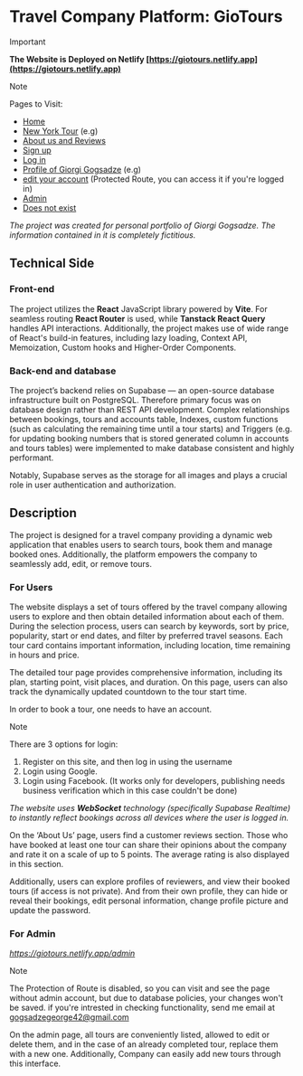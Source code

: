 # Travel Company Platform: GioTours

> [!IMPORTANT] 
> **The Website is Deployed on Netlify [https://giotours.netlify.app](https://giotours.netlify.app)**

> [!NOTE]
> Pages to Visit: 
>* [Home](https://giotours.netlify.app) 
>* [New York Tour](https://giotours.netlify.app/tours/4) (e.g)
>* [About us and Reviews](https://giotours.netlify.app/about) 
>* [Sign up](https://giotours.netlify.app/signUp) 
>* [Log in](https://giotours.netlify.app/logIn) 
>* [Profile of Giorgi Gogsadze](https://giotours.netlify.app/users/95f2a99b-b721-4ef9-9467-cc7f79ec1642) (e.g)
>* [edit your account](https://giotours.netlify.app/editUser) (Protected Route, you can access it if you're logged in)
>* [Admin](https://giotours.netlify.app/admin) 
>* [Does not exist](https://giotours.netlify.app/jahsfkw) 

_The project was created for personal portfolio of Giorgi Gogsadze. The information contained in it is completely fictitious._

## Technical Side

### Front-end

The project utilizes the **React** JavaScript library powered by **Vite**. For seamless routing **React Router** is used, while **Tanstack React Query** handles API interactions. Additionally, the project makes use of wide range of React's build-in features, including lazy loading, Context API, Memoization, Custom hooks and Higher-Order Components.

### Back-end and database

The project’s backend relies on Supabase — an open-source database infrastructure built on PostgreSQL. Therefore primary focus was on database design rather than REST API development. Complex relationships between bookings, tours and accounts table, Indexes, custom functions (such as calculating the remaining time until a tour starts) and Triggers (e.g. for updating booking numbers that is stored generated column in accounts and tours tables) were implemented to make database consistent and highly performant.

Notably, Supabase serves as the storage for all images and plays a crucial role in user authentication and authorization.

## Description

The project is designed for a travel company providing a dynamic web application that enables users to search tours, book them and manage booked ones. Additionally, the platform empowers the company to seamlessly add, edit, or remove tours.

### For Users

The website displays a set of tours offered by the travel company allowing users to explore and then obtain detailed information about each of them. During the selection process, users can search by keywords, sort by price, popularity, start or end dates, and filter by preferred travel seasons. Each tour card contains important information, including location, time remaining in hours and price. 

The detailed tour page provides comprehensive information, including its plan, starting point, visit places, and duration. On this page, users can also track the dynamically updated countdown to the tour start time.

In order to book a tour, one needs to have an account.

> [!NOTE]
> There are 3 options for login:
> 1. Register on this site, and then log in using the username
> 2. Login using Google.
> 3. Login using Facebook. (It works only for developers, publishing needs business verification which in this case couldn't be done)

_The website uses **WebSocket** technology (specifically Supabase Realtime) to instantly reflect bookings across all devices where the user is logged in._

On the ‘About Us’ page, users find a customer reviews section. Those who have booked at least one tour can share their opinions about the company and rate it on a scale of up to 5 points. The average rating is also displayed in this section.

Additionally, users can explore profiles of reviewers, and view their booked tours (if access is not private). And from their own profile, they can hide or reveal their bookings, edit personal information, change profile picture and update the password.

### For Admin

*https://giotours.netlify.app/admin*

> [!NOTE]
> The Protection of Route is disabled, so you can visit and see the page without admin account, but due to database policies, your changes won't be saved. if you're intrested in checking functionality, send me email at gogsadzegeorge42@gmail.com

On the admin page, all tours are conveniently listed, allowed to edit or delete them, and in the case of an already completed tour, replace them with a new one. Additionally, Company can easily add new tours through this interface.